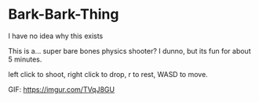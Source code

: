 # Bark-Bark-Thing
I have no idea why this exists

This is a... super bare bones physics shooter? I dunno, but its fun for about 5 minutes.

left click to shoot, right click to drop, r to rest, WASD to move.

GIF: https://imgur.com/TVqJ8GU
